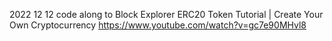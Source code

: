 2022 12 12
code along to Block Explorer ERC20 Token Tutorial | Create Your Own Cryptocurrency
https://www.youtube.com/watch?v=gc7e90MHvl8